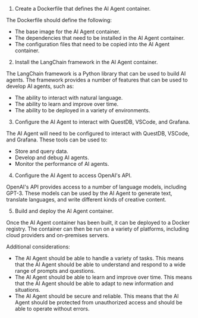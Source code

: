 1. Create a Dockerfile that defines the AI Agent container.

The Dockerfile should define the following:

- The base image for the AI Agent container.
- The dependencies that need to be installed in the AI Agent container.
- The configuration files that need to be copied into the AI Agent container.
2. Install the LangChain framework in the AI Agent container.

The LangChain framework is a Python library that can be used to build AI agents. The framework provides a number of features that can be used to develop AI agents, such as:

- The ability to interact with natural language.
- The ability to learn and improve over time.
- The ability to be deployed in a variety of environments.
3. Configure the AI Agent to interact with QuestDB, VSCode, and Grafana.

The AI Agent will need to be configured to interact with QuestDB, VSCode, and Grafana. These tools can be used to:

- Store and query data.
- Develop and debug AI agents.
- Monitor the performance of AI agents.
4. Configure the AI Agent to access OpenAI's API.

OpenAI's API provides access to a number of language models, including GPT-3. These models can be used by the AI Agent to generate text, translate languages, and write different kinds of creative content.

5. Build and deploy the AI Agent container.

Once the AI Agent container has been built, it can be deployed to a Docker registry. The container can then be run on a variety of platforms, including cloud providers and on-premises servers.

Additional considerations:

- The AI Agent should be able to handle a variety of tasks. This means that the AI Agent should be able to understand and respond to a wide range of prompts and questions.
- The AI Agent should be able to learn and improve over time. This means that the AI Agent should be able to adapt to new information and situations.
- The AI Agent should be secure and reliable. This means that the AI Agent should be protected from unauthorized access and should be able to operate without errors.